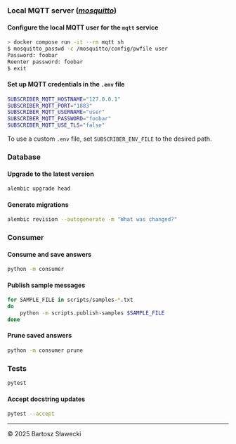### Local MQTT server ([_mosquitto_](https://mosquitto.org/))

#### Configure the local MQTT user for the `mqtt` service

```bash
> docker compose run -it --rm mqtt sh
$ mosquitto_passwd -c /mosquitto/config/pwfile user
Password: foobar
Reenter password: foobar
$ exit
```

#### Set up MQTT credentials in the `.env` file

```bash
SUBSCRIBER_MQTT_HOSTNAME="127.0.0.1"
SUBSCRIBER_MQTT_PORT="1883"
SUBSCRIBER_MQTT_USERNAME="user"
SUBSCRIBER_MQTT_PASSWORD="foobar"
SUBSCRIBER_MQTT_USE_TLS="false"
```

To use a custom `.env` file, set `SUBSCRIBER_ENV_FILE` to the desired path.

### Database

#### Upgrade to the latest version
```bash
alembic upgrade head
```

#### Generate migrations
```bash
alembic revision --autogenerate -m "What was changed?"
```

### Consumer

#### Consume and save answers

```bash
python -m consumer
```

#### Publish sample messages

```bash
for SAMPLE_FILE in scripts/samples-*.txt
do
    python -m scripts.publish-samples $SAMPLE_FILE
done
```

#### Prune saved answers

```bash
python -m consumer prune
```

### Tests

```bash
pytest
```

#### Accept docstring updates

```bash
pytest --accept
```

---
©️ 2025 Bartosz Sławecki